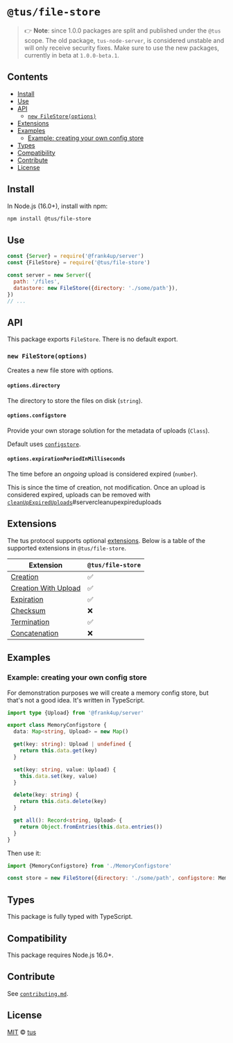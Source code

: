 # `@tus/file-store`

> 👉 **Note**: since 1.0.0 packages are split and published under the `@tus` scope.
> The old package, `tus-node-server`, is considered unstable and will only receive security fixes.
> Make sure to use the new packages, currently in beta at `1.0.0-beta.1`.

## Contents

- [Install](#install)
- [Use](#use)
- [API](#api)
  - [`new FileStore(options)`](#new-filestoreoptions)
- [Extensions](#extensions)
- [Examples](#examples)
  - [Example: creating your own config store](#example-creating-your-own-config-store)
- [Types](#types)
- [Compatibility](#compatibility)
- [Contribute](#contribute)
- [License](#license)

## Install

In Node.js (16.0+), install with npm:

```bash
npm install @tus/file-store
```

## Use

```js
const {Server} = require('@frank4up/server')
const {FileStore} = require('@tus/file-store')

const server = new Server({
  path: '/files',
  datastore: new FileStore({directory: './some/path'}),
})
// ...
```

## API

This package exports `FileStore`. There is no default export.

### `new FileStore(options)`

Creates a new file store with options.

#### `options.directory`

The directory to store the files on disk (`string`).

#### `options.configstore`

Provide your own storage solution for the metadata of uploads (`Class`).

Default uses [`configstore`](https://www.npmjs.com/package/configstore).

#### `options.expirationPeriodInMilliseconds`

The time before an _ongoing_ upload is considered expired (`number`).

This is since the time of creation, not modification. Once an upload is considered expired,
uploads can be removed with [`cleanUpExpiredUploads`](https://github.com/tus/tus-node-server/tree/main/packages/server#)#servercleanupexpireduploads

## Extensions

The tus protocol supports optional [extensions][]. Below is a table of the supported extensions in `@tus/file-store`.

| Extension                | `@tus/file-store` |
| ------------------------ | ----------------- |
| [Creation][]             | ✅                |
| [Creation With Upload][] | ✅                |
| [Expiration][]           | ✅                |
| [Checksum][]             | ❌                |
| [Termination][]          | ✅                |
| [Concatenation][]        | ❌                |

## Examples

### Example: creating your own config store

For demonstration purposes we will create a memory config store, but that's not a good idea.
It's written in TypeScript.

```ts
import type {Upload} from '@frank4up/server'

export class MemoryConfigstore {
  data: Map<string, Upload> = new Map()

  get(key: string): Upload | undefined {
    return this.data.get(key)
  }

  set(key: string, value: Upload) {
    this.data.set(key, value)
  }

  delete(key: string) {
    return this.data.delete(key)
  }

  get all(): Record<string, Upload> {
    return Object.fromEntries(this.data.entries())
  }
}
```

Then use it:

```js
import {MemoryConfigstore} from './MemoryConfigstore'

const store = new FileStore({directory: './some/path', configstore: MemoryConfigstore}),
```

## Types

This package is fully typed with TypeScript.

## Compatibility

This package requires Node.js 16.0+.

## Contribute

See [`contributing.md`](https://github.com/tus/tus-node-server/blob/main/.github/contributing.md).

## License

[MIT](https://github.com/tus/tus-node-server/blob/master/license) © [tus](https://github.com/tus)

[extensions]: https://tus.io/protocols/resumable-upload.html#protocol-extensions
[creation]: https://tus.io/protocols/resumable-upload.html#creation
[creation with upload]: https://tus.io/protocols/resumable-upload.html#creation-with-upload
[expiration]: https://tus.io/protocols/resumable-upload.html#expiration
[checksum]: https://tus.io/protocols/resumable-upload.html#checksum
[termination]: https://tus.io/protocols/resumable-upload.html#termination
[concatenation]: https://tus.io/protocols/resumable-upload.html#concatenation
